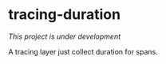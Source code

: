 # tracing-duration

*This project is under development*

A tracing layer just collect duration for spans.